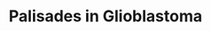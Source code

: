 ---
title: Palisades in Glioblastoma
slug: glioblastoma-palisades
description: This project extends an established mathematical framework modeling glioblastoma multiforme (GBM) growth by incorporating the effects of cell adhesion. Building on Ayensa-Jiménez et al.’s “go-or-grow” model, which simulates tumor cell proliferation and migration driven by oxygen gradients, we hypothesized that cell adhesion significantly influences the formation and maintenance of GBM structures such as necrotic cores and pseudopalisades. We validated this by formulating an adhesion-dependent flux term and integrating it into the original model. Our improved model more accurately reproduces in vitro observations of GBM cell behavior in microfluidic environments and highlights the growing impact of adhesion over time, particularly in double pseudopalisade regions. These results emphasize the importance of accounting for physical cell-cell and cell-matrix interactions in modeling tumor progression and may support future therapeutic modeling efforts.
---